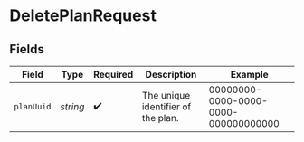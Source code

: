 # DeletePlanRequest


## Fields

| Field                                | Type                                 | Required                             | Description                          | Example                              |
| ------------------------------------ | ------------------------------------ | ------------------------------------ | ------------------------------------ | ------------------------------------ |
| `planUuid`                           | *string*                             | :heavy_check_mark:                   | The unique identifier of the plan.   | 00000000-0000-0000-0000-000000000000 |
